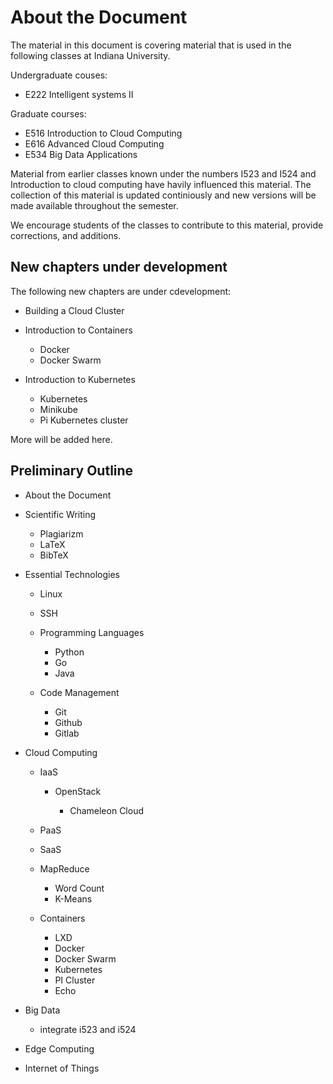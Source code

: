 About the Document
==================

The material in this document is covering material that is used in the following classes at Indiana University.

Undergraduate couses:

* E222 Intelligent systems II

Graduate courses:

* E516 Introduction to Cloud Computing
* E616 Advanced Cloud Computing
* E534 Big Data Applications

Material from earlier classes known under the numbers I523 and I524 and Introduction to cloud computing have havily influenced this material. The collection of this material is updated continiously and new versions will be made available throughout the semester.

We encourage students of the classes to contribute to this material, provide corrections, and additions. 

New chapters under development
------------------------------

The following new chapters are under cdevelopment:

* Building a Cloud Cluster 
* Introduction to Containers

  * Docker
  * Docker Swarm
  
* Introduction to Kubernetes

  * Kubernetes
  * Minikube
  * Pi Kubernetes cluster

More will be added here.

Preliminary Outline
-------------------

 
 * About the Document
 * Scientific Writing

    * Plagiarizm
    * LaTeX
    * BibTeX

 * Essential Technologies

    * Linux

    * SSH

    * Programming Languages

        * Python
        * Go
        * Java

 
    * Code Management

       * Git
       * Github
       * Gitlab
    
 * Cloud Computing

    * IaaS

        * OpenStack

           * Chameleon Cloud

    * PaaS
    * SaaS
    * MapReduce
    
        * Word Count
        * K-Means

    * Containers

        * LXD
        * Docker
        * Docker Swarm
        * Kubernetes
        * PI Cluster
        * Echo

 * Big Data

    * integrate i523 and i524

 * Edge Computing

 * Internet of Things


